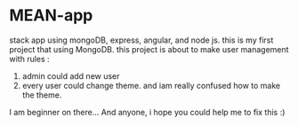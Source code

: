 # MEAN-app
stack app using mongoDB, express, angular, and node js. this is my first project that using MongoDB. 
this project is about to make user management with rules :
  1. admin could add new user
  2. every user could change theme. and iam really confused how to make the theme.


I am beginner on there... And anyone, i hope you could help me to fix this :)
